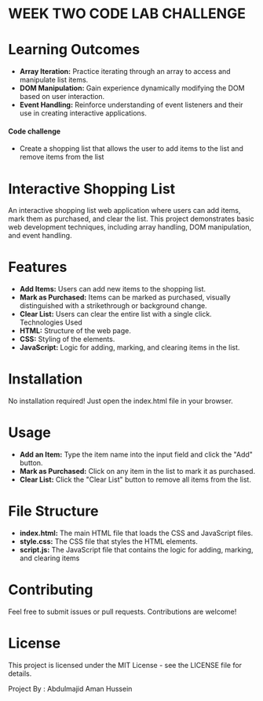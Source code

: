 # WEEK TWO CODE LAB CHALLENGE

# Learning Outcomes
- **Array Iteration:** Practice iterating through an array to access and manipulate list items.
- **DOM Manipulation:** Gain experience dynamically modifying the DOM based on user interaction.
- **Event Handling:** Reinforce understanding of event listeners and their use in creating interactive applications.


#### Code challenge
- Create a shopping list that allows the user to add items to the list and remove items from the list

# Interactive Shopping List
An interactive shopping list web application where users can add items, mark them as purchased, and clear the list. This project demonstrates basic web development techniques, including array handling, DOM manipulation, and event handling.

# Features
- **Add Items:** Users can add new items to the shopping list.
- **Mark as Purchased:** Items can be marked as purchased, visually distinguished with a strikethrough or background change.
- **Clear List:** Users can clear the entire list with a single click.
Technologies Used
- **HTML:** Structure of the web page.
- **CSS:** Styling of the elements.
- **JavaScript:** Logic for adding, marking, and clearing items in the list.


# Installation
No installation required! Just open the index.html file in your browser.

# Usage
- **Add an Item:** Type the item name into the input field and click the "Add" button.
- **Mark as Purchased:** Click on any item in the list to mark it as purchased.
- **Clear List:** Click the "Clear List" button to remove all items from the list.

# File Structure
- **index.html:** The main HTML file that loads the CSS and JavaScript files.
- **style.css:** The CSS file that styles the HTML elements.
- **script.js:** The JavaScript file that contains the logic for adding, marking, and clearing items


# Contributing
Feel free to submit issues or pull requests. Contributions are welcome!

# License
This project is licensed under the MIT License - see the LICENSE file for details.

Project By : Abdulmajid Aman Hussein
